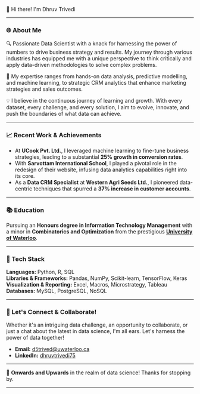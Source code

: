 👋 Hi there! I'm Dhruv Trivedi

---

### 🌐 About Me

🔍 Passionate Data Scientist with a knack for harnessing the power of numbers to drive business strategy and results. My journey through various industries has equipped me with a unique perspective to think critically and apply data-driven methodologies to solve complex problems.

🚀 My expertise ranges from hands-on data analysis, predictive modelling, and machine learning, to strategic CRM analytics that enhance marketing strategies and sales outcomes.

💡 I believe in the continuous journey of learning and growth. With every dataset, every challenge, and every solution, I aim to evolve, innovate, and push the boundaries of what data can achieve.

---

### 📈 Recent Work & Achievements

- At **UCook Pvt. Ltd.**, I leveraged machine learning to fine-tune business strategies, leading to a substantial **25% growth in conversion rates**.
- With **Sarvottam International School**, I played a pivotal role in the redesign of their website, infusing data analytics capabilities right into its core.
- As a **Data CRM Specialist** at **Western Agri Seeds Ltd.**, I pioneered data-centric techniques that spurred a **37% increase in customer accounts**.

---

### 📚 Education

Pursuing an **Honours degree in Information Technology Management** with a minor in **Combinatorics and Optimization** from the prestigious **[University of Waterloo](https://uwaterloo.ca/)**.

---

### 🔧 Tech Stack

**Languages:** Python, R, SQL  
**Libraries & Frameworks:** Pandas, NumPy, Scikit-learn, TensorFlow, Keras  
**Visualization & Reporting:** Excel, Macros, Microstrategy, Tableau  
**Databases:** MySQL, PostgreSQL, NoSQL

---

### 🤝 Let's Connect & Collaborate!

Whether it's an intriguing data challenge, an opportunity to collaborate, or just a chat about the latest in data science, I'm all ears. Let's harness the power of data together!

- **Email:** [d5trived@uwaterloo.ca](mailto:d5trived@uwaterloo.ca)
- **LinkedIn:** [dhruvtrivedi75](https://www.linkedin.com/in/dhruvtrivedi75/)

---

🚀 **Onwards and Upwards** in the realm of data science! Thanks for stopping by.

---
